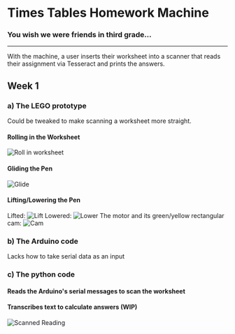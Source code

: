 # Times Tables Homework Machine
### You wish we were friends in third grade...
---
With the machine, a user inserts their worksheet into a scanner that reads their assignment via Tesseract and prints the answers.

## Week 1
### a) The LEGO prototype
Could be tweaked to make scanning a worksheet more straight.
#### Rolling in the Worksheet
![Roll in worksheet](https://drive.google.com/uc?id=148idN9rdXBSMik1ECmNwPElVLoeeI1SS)
#### Gliding the Pen
![Glide](https://drive.google.com/uc?id=1LVtw1w3lcxQLSuAcGKF12C5SY0o-oY-S)
#### Lifting/Lowering the Pen
Lifted:
![Lift](https://drive.google.com/uc?id=1icXoNfebSrbkBTsXE-7cJH-v1EuXlAjK)
Lowered:
![Lower](https://drive.google.com/uc?id=1K24BJ-F79rWtNwnqroH9GYHnmLo8bI0A)
The motor and its green/yellow rectangular cam:
![Cam](https://drive.google.com/uc?id=12pwXxt6xH8_WjmZdWIJYvfxPbq9IiqD2)
### b) The Arduino code
Lacks how to take serial data as an input
### c) The python code
#### Reads the Arduino's serial messages to scan the worksheet
#### Transcribes text to calculate answers (WIP)
![Scanned Reading](https://drive.google.com/uc?id=1Gzn4B4jvwldhdHrdJ6vVouM2hza-QqJD)
